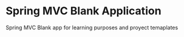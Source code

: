 Spring MVC Blank Application
============================

Spring MVC Blank app for learning purposes and proyect temaplates
